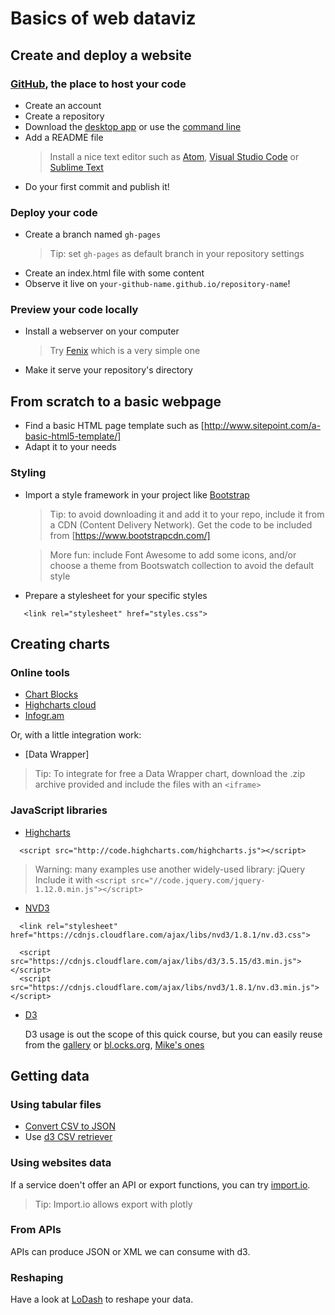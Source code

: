 # Basics of web dataviz

## Create and deploy a website

### [GitHub](https://github.com), the place to host your code 
- Create an account
- Create a repository
- Download the [desktop app](https://desktop.github.com) or use the [command line](http://git-scm.com)
- Add a README file
  > Install a nice text editor such as [Atom](https://atom.io),
  [Visual Studio Code](https://code.visualstudio.com/) or
  [Sublime Text](https://www.sublimetext.com/)
- Do your first commit and publish it!

### Deploy your code
- Create a branch named `gh-pages`
  > Tip: set `gh-pages` as default branch in your repository settings
- Create an index.html file with some content
- Observe it live on `your-github-name.github.io/repository-name`!

### Preview your code locally
- Install a webserver on your computer
  > Try [Fenix](http://fenixwebserver.com/) which is a very simple one
- Make it serve your repository's directory

## From scratch to a basic webpage
- Find a basic HTML page template such as [http://www.sitepoint.com/a-basic-html5-template/]
- Adapt it to your needs

### Styling
- Import a style framework in your project like [Bootstrap](http://getbootstrap.com/)
  > Tip: to avoid downloading it and add it to your repo,
  include it from a CDN (Content Delivery Network). Get the 
  code to be included from [https://www.bootstrapcdn.com/]
  
  > More fun: include Font Awesome to add some icons, and/or
  choose a theme from Bootswatch collection to avoid the
  default style
- Prepare a stylesheet for your specific styles
 ```
    <link rel="stylesheet" href="styles.css">
 ```
 
 ## Creating charts
 
 ### Online tools
 - [Chart Blocks](http://www.chartblocks.com/en/)
 - [Highcharts cloud](https://cloud.highcharts.com/)
 - [Infogr.am](http://infogr.am)
 
 Or, with a little integration work:
 - [Data Wrapper]
 > Tip: To integrate for free a Data Wrapper chart, download the
 .zip archive provided and include the files with an `<iframe>`
 
 
### JavaScript libraries
- [Highcharts](http://www.highcharts.com/)
```
  <script src="http://code.highcharts.com/highcharts.js"></script>
```
> Warning: many examples use another widely-used library: jQuery
  Include it with `<script src="//code.jquery.com/jquery-1.12.0.min.js"></script>`

- [NVD3](http://nvd3.org/)
```
  <link rel="stylesheet" href="https://cdnjs.cloudflare.com/ajax/libs/nvd3/1.8.1/nv.d3.css">

  <script src="https://cdnjs.cloudflare.com/ajax/libs/d3/3.5.15/d3.min.js"></script>
  <script src="https://cdnjs.cloudflare.com/ajax/libs/nvd3/1.8.1/nv.d3.min.js"></script>
```

- [D3](https://d3js.org/)
  
  D3 usage is out the scope of this quick course, but you can
  easily reuse from the [gallery](https://github.com/mbostock/d3/wiki/Gallery)
  or [bl.ocks.org](http://bl.ocks.org/), [Mike's ones](http://bl.ocks.org/mbostock)

## Getting data

### Using tabular files
- [Convert CSV to JSON](http://www.csvjson.com/csv2json)
- Use [d3 CSV retriever](https://github.com/mbostock/d3/wiki/CSV)

### Using websites data
If a service doen't offer an API or export functions,
you can try [import.io](https://import.io).
> Tip: Import.io allows export with plotly

### From APIs
APIs can produce JSON or XML we can consume with d3.

### Reshaping
Have a look at [LoDash](https://lodash.com/) to reshape your data.